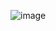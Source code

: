 ![image](https://github.com/ru-mii/MoistHelper.AnotherCrabsTreasure/assets/118167137/2a24abbc-a677-4aba-8264-3f9c60e51dde)
